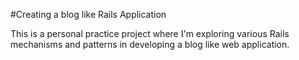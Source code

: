 #Creating a blog like Rails Application

This is a personal practice project where I'm exploring various Rails mechanisms and patterns in developing a blog like web application.


